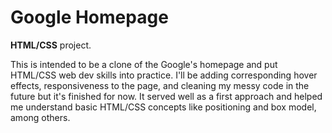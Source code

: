 # Google Homepage

**HTML/CSS** project.

This is intended to be a clone of the Google's homepage and put HTML/CSS web dev skills into practice. I'll be adding corresponding hover effects, responsiveness to the page, and cleaning my messy code in the future but it's finished for now. It served well as a first approach and helped me understand basic HTML/CSS concepts like positioning and box model, among others.
